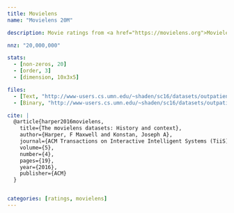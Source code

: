 ```yaml
---
title: Movielens
name: "Movielens 20M"

description: Movie ratings from <a href="https://movielens.org">Movielens</a>.

nnz: "20,000,000"

stats:
  - [non-zeros, 20]
  - [order, 3]
  - [dimension, 10x3x5]

files:
  - [Text, "http://www-users.cs.umn.edu/~shaden/sc16/datasets/outpatient3_train.tns"]
  - [Binary, "http://www-users.cs.umn.edu/~shaden/sc16/datasets/outpatient3_train.bin"]

cite: |
  @article{harper2016movielens,
    title={The movielens datasets: History and context},
    author={Harper, F Maxwell and Konstan, Joseph A},
    journal={ACM Transactions on Interactive Intelligent Systems (TiiS)},
    volume={5},
    number={4},
    pages={19},
    year={2016},
    publisher={ACM}
  }


categories: [ratings, movielens]
---
```


